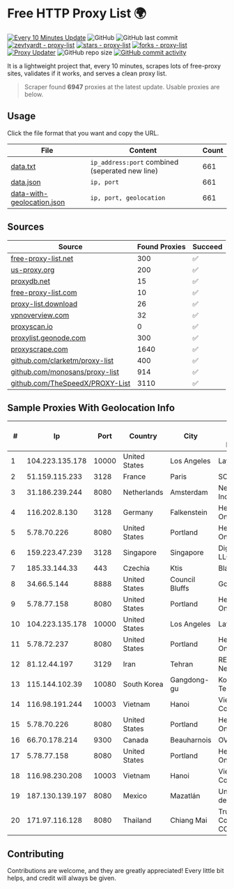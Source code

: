 
# Free HTTP Proxy List 🌍

[![Every 10 Minutes Update](https://github.com/mertguvencli/http-proxy-list/actions/workflows/main.yml/badge.svg?branch=main)](https://github.com/mertguvencli/http-proxy-list/actions/workflows/main.yml)
![GitHub](https://img.shields.io/github/license/mertguvencli/http-proxy-list)
![GitHub last commit](https://img.shields.io/github/last-commit/mertguvencli/http-proxy-list)
[![zevtyardt - proxy-list](https://img.shields.io/static/v1?label=zevtyardt&message=proxy-list&color=blue&logo=github)](https://github.com/zevtyardt/proxy-list "Go to GitHub repo")
[![stars - proxy-list](https://img.shields.io/github/stars/zevtyardt/proxy-list?style=social)](https://github.com/zevtyardt/proxy-list)
[![forks - proxy-list](https://img.shields.io/github/forks/zevtyardt/proxy-list?style=social)](https://github.com/zevtyardt/proxy-list)
[![Proxy Updater](https://github.com/zevtyardt/proxy-list/workflows/Proxy%20Updater/badge.svg)](https://github.com/zevtyardt/proxy-list/actions?query=workflow:"Proxy+Updater")
![GitHub repo size](https://img.shields.io/github/repo-size/zevtyardt/proxy-list)
[![GitHub commit activity](https://img.shields.io/github/commit-activity/m/zevtyardt/proxy-list?logo=commits)](https://github.com/zevtyardt/proxy-list/commits/main)

It is a lightweight project that, every 10 minutes, scrapes lots of free-proxy sites, validates if it works, and serves a clean proxy list.

> Scraper found **6947** proxies at the latest update. Usable proxies are below.

## Usage

Click the file format that you want and copy the URL.

|File|Content|Count|
|----|-------|-----|
|[data.txt](https://raw.githubusercontent.com/mertguvencli/http-proxy-list/main/proxy-list/data.txt)|`ip_address:port` combined (seperated new line)|661|
|[data.json](https://raw.githubusercontent.com/mertguvencli/http-proxy-list/main/proxy-list/data.json)|`ip, port`|661|
|[data-with-geolocation.json](https://raw.githubusercontent.com/mertguvencli/http-proxy-list/main/proxy-list/data-with-geolocation.json)|`ip, port, geolocation`|661|

## Sources

|Source|Found Proxies|Succeed|
|------|-------------|-------|
|[free-proxy-list.net](https://free-proxy-list.net)|300|✅|
|[us-proxy.org](https://www.us-proxy.org)|200|✅|
|[proxydb.net](http://proxydb.net)|15|✅|
|[free-proxy-list.com](https://free-proxy-list.com/?page=&port=&type%5B%5D=http&type%5B%5D=https&up_time=0&search=Search)|10|✅|
|[proxy-list.download](https://www.proxy-list.download/HTTP)|26|✅|
|[vpnoverview.com](https://vpnoverview.com/privacy/anonymous-browsing/free-proxy-servers)|32|✅|
|[proxyscan.io](https://www.proxyscan.io)|0|✅|
|[proxylist.geonode.com](https://proxylist.geonode.com/api/proxy-list?limit=300&page=1&sort_by=lastChecked&sort_type=desc&protocols=http,https)|300|✅|
|[proxyscrape.com](https://api.proxyscrape.com/v2/?request=displayproxies&protocol=http&timeout=10000&country=all&ssl=all&anonymity=all)|1640|✅|
|[github.com/clarketm/proxy-list](https://raw.githubusercontent.com/clarketm/proxy-list/master/proxy-list-raw.txt)|400|✅|
|[github.com/monosans/proxy-list](https://raw.githubusercontent.com/monosans/proxy-list/main/proxies/http.txt)|914|✅|
|[github.com/TheSpeedX/PROXY-List](https://raw.githubusercontent.com/TheSpeedX/PROXY-List/master/http.txt)|3110|✅|


## Sample Proxies With Geolocation Info

|#|Ip|Port|Country|City|Internet Service Provider|
|-|--|----|-------|----|-------------------------|
|1|104.223.135.178|10000|United States|Los Angeles|LayerHost|
|2|51.159.115.233|3128|France|Paris|SCALEWAY|
|3|31.186.239.244|8080|Netherlands|Amsterdam|NetSkope Inc|
|4|116.202.8.130|3128|Germany|Falkenstein|Hetzner Online GmbH|
|5|5.78.70.226|8080|United States|Portland|Hetzner Online GmbH|
|6|159.223.47.239|3128|Singapore|Singapore|DigitalOcean, LLC|
|7|185.33.144.33|443|Czechia|Ktis|BlazeArts Kft|
|8|34.66.5.144|8888|United States|Council Bluffs|Google LLC|
|9|5.78.77.158|8080|United States|Portland|Hetzner Online GmbH|
|10|104.223.135.178|10000|United States|Los Angeles|LayerHost|
|11|5.78.72.237|8080|United States|Portland|Hetzner Online GmbH|
|12|81.12.44.197|3129|Iran|Tehran|RESPINA Networks|
|13|115.144.102.39|10080|South Korea|Gangdong-gu|Korea Telecom|
|14|116.98.191.244|10003|Vietnam|Hanoi|Viettel Corporation|
|15|5.78.70.226|8080|United States|Portland|Hetzner Online GmbH|
|16|66.70.178.214|9300|Canada|Beauharnois|OVH SAS|
|17|5.78.77.158|8080|United States|Portland|Hetzner Online GmbH|
|18|116.98.230.208|10003|Vietnam|Hanoi|Viettel Corporation|
|19|187.130.139.197|8080|Mexico|Mazatlán|Uninet S.A. de C.V.|
|20|171.97.116.128|8080|Thailand|Chiang Mai|True Internet Corporation CO. Ltd.|



## Contributing

Contributions are welcome, and they are greatly appreciated! Every
little bit helps, and credit will always be given.


